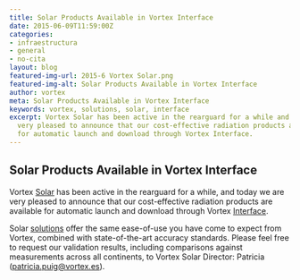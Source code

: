 ```yaml
---
title: Solar Products Available in Vortex Interface
date: 2015-06-09T11:59:00Z
categories:
- infraestructura
- general
- no-cita
layout: blog
featured-img-url: 2015-6 Vortex Solar.png
featured-img-alt: Solar Products Available in Vortex Interface
author: vortex
meta: Solar Products Available in Vortex Interface
keywords: vortex, solutions, solar, interface
excerpt: Vortex Solar has been active in the rearguard for a while and today we are
  very pleased to announce that our cost-effective radiation products are available
  for automatic launch and download through Vortex Interface.
---
```


##  Solar Products Available in Vortex Interface

Vortex [Solar](http://www.vortexfdc.com/markets/solar.html) has been active in the rearguard for a while, and today we are very pleased to announce that our cost-effective radiation products are available for automatic launch and download through Vortex [Interface](http://interface.vortexfdc.com).

Solar [solutions](http://www.vortexfdc.com/solutions/solar-index.html) offer the same ease-of-use you have come to expect from Vortex, combined with state-of-the-art accuracy standards. Please feel free to request our validation results, including comparisons against measurements across all continents, to Vortex Solar Director: Patricia (patricia.puig@vortex.es).
